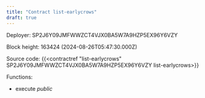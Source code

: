 ```yaml
---
title: "Contract list-earlycrows"
draft: true
---
```

Deployer: SP2J6Y09JMFWWZCT4VJX0BA5W7A9HZP5EX96Y6VZY


 



Block height: 163424 (2024-08-26T05:47:30.000Z)

Source code: {{<contractref "list-earlycrows" SP2J6Y09JMFWWZCT4VJX0BA5W7A9HZP5EX96Y6VZY list-earlycrows>}}

Functions:

* execute _public_
